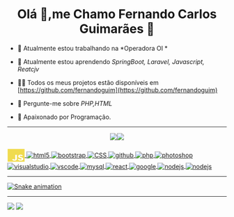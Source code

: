 <h1 align="center">Olá 👋,me Chamo Fernando Carlos Guimarães 🚀</h1>

- 🔭 Atualmente estou trabalhando na *Operadora OI *

- 🌱 Atualmente estou aprendendo *SpringBoot, Laravel, Javascript, Reatcjv*

- 👨‍💻 Todos os meus projetos estão disponíveis em [https://github.com/fernandoguim](https://github.com/fernandoguim)

 - 💬 Pergunte-me sobre *PHP,HTML*

 - 💖 Apaixonado por Programação.
 
<hr>
<div align="center">
<a href="https://github.com/fernandoguim"><img height="160em" src="https://github-readme-stats.vercel.app/api?username=fernandoguim&show_icons=true&theme=dracula&include_all_commits=true&count_private=true"/><img height="160em" src="https://github-readme-stats.vercel.app/api/top-langs/?username=fernandoguim&layout=compact&langs_count=7&theme=dracula"/>
</div>
  <div style="display: inline_block"><br>
  <img align="center" alt="javascript" height="30" width="40" src="https://raw.githubusercontent.com/devicons/devicon/master/icons/javascript/javascript-plain.svg">
  <img align="center" alt="html5" height="30" width="40" src="https://cdn.jsdelivr.net/gh/devicons/devicon/icons/html5/html5-original-wordmark.svg" />
  <img align="center" alt="bootstrap" height="30" width="40" src="https://cdn.jsdelivr.net/gh/devicons/devicon/icons/bootstrap/bootstrap-original.svg" />
  <img align="center" alt="CSS" height="30" width="40" src="https://cdn.jsdelivr.net/gh/devicons/devicon/icons/css3/css3-original.svg" />
  <img align="center" alt="github" height="30" width="40" src="https://cdn.jsdelivr.net/gh/devicons/devicon/icons/github/github-original-wordmark.svg" />
  <img align="center" alt="php" height="30" width="40" src="https://cdn.jsdelivr.net/gh/devicons/devicon/icons/php/php-plain.svg" />
  <img align="center" alt="photoshop" height="30" width="40" src="https://cdn.jsdelivr.net/gh/devicons/devicon/icons/photoshop/photoshop-plain.svg" />
  <img align="center" alt="visualstudio" height="30" width="40" src="https://cdn.jsdelivr.net/gh/devicons/devicon/icons/visualstudio/visualstudio-plain.svg" />
  <img align="center" alt="vscode" height="30" width="40" src="https://cdn.jsdelivr.net/gh/devicons/devicon/icons/vscode/vscode-original.svg" />
  <img align="center" alt="mysql" height="30" width="40" src="https://cdn.jsdelivr.net/gh/devicons/devicon/icons/mysql/mysql-original.svg" />
  <img align="center" alt="react" height="30" width="40" src="https://cdn.jsdelivr.net/gh/devicons/devicon/icons/react/react-original.svg" />
  <img align="center" alt="google" height="30" width="40" src="https://cdn.jsdelivr.net/gh/devicons/devicon/icons/google/google-original.svg" />
  <img align="center" alt="nodejs" height="30" width="40" src="https://cdn.jsdelivr.net/gh/devicons/devicon/icons/nodejs/nodejs-original.svg" />
  <img align="center" alt="nodejs" height="30" width="40" src="https://cdn.jsdelivr.net/gh/devicons/devicon/icons/vuejs/vuejs-original-wordmark.svg" />
   
 </div> 
 <hr>
 <div> 
                     
  ![Snake animation](https://github.com/fernandoguim/fernandoguim/blob/output/github-contribution-grid-snake.svg)
 
 </div>
<hr>
 <div> 
   
<a href="https://api.whatsapp.com/send?phone=5562985440620" target="_blank"><img src="https://img.shields.io/badge/WhatsApp-25D366?style=for-the-badge&logo=whatsapp&logoColor=white" target="_blank"></a> 
<a href="https://www.linkedin.com/in/fernando-carlos-guimar%C3%A3es-507b06156/" target="_blank"><img src="https://img.shields.io/badge/LinkedIn-0077B5?style=for-the-badge&logo=linkedin&logoColor=white" target="_blank"></a>  
  
 </div>
